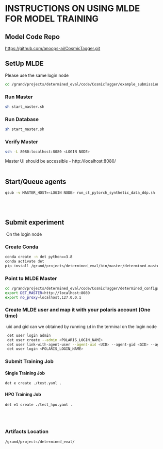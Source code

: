 # INSTRUCTIONS ON USING MLDE FOR MODEL TRAINING

## Model Code Repo

   https://github.com/anoops-ai/CosmicTagger.git

## SetUp MLDE

Please use the same login node

```bash
cd /grand/projects/determined_eval/code/CosmicTagger/example_submission_scripts/polaris/determined
```


### Run Master

```bash 
sh start_master.sh
```

### Run Database

``` bash 
sh start_master.sh
```


### Verify Master

``` bash 
ssh -L 8080:localhost:8080 <LOGIN NODE>
```

   Master UI should be accessible - http://localhost:8080/
<br />
<br />

## Start/Queue agents

```bash
qsub -v MASTER_HOST=<LOGIN NODE> run_ct_pytorch_synthetic_data_ddp.sh
```
<br />
<br />

## Submit experiment

​    On the login node


### Create Conda

```bash
conda create -n det python==3.8
conda activate det
pip install /grand/projects/determined_eval/bin/master/determined-master_0.21.0_linux_amd64/share/wheels/determined-0.21.0-py3-none-any.whl
```

### Point to MLDE Master

```bash
cd /grand/projects/determined_eval/code/CosmicTagger/determined_configs
export DET_MASTER=http://localhost:8080
export no_proxy=localhost,127.0.0.1
```


### Create MLDE user and map it with your polaris account (One time)

​       uid and gid can we obtained by running ```id``` in the terminal on the login node 

```bash
 det user login admin
 det user create --admin <POLARIS_LOGIN_NAME>
 det user link-with-agent-user --agent-uid <UID> --agent-gid <GID> --agent-user <POLARIS_LOGIN_NAME> --agent-group employee <POLARIS_LOGIN_NAME>
 det user login <POLARIS_LOGIN_NAME>
```


### Submit Training Job
#### Single Training Job

```bash
det e create ./test.yaml .
```
#### HPO Training Job

```bash
det e1 create ./test_hpo.yaml .
```

<br />
<br />

### Artifacts Location
    /grand/projects/determined_eval/